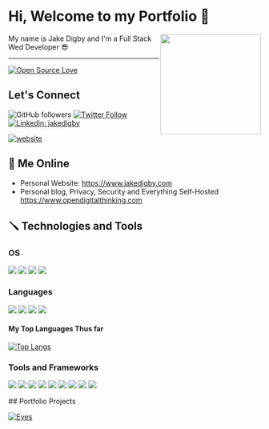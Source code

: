 # Hi, Welcome to my Portfolio 👋
<img align='right' src="https://media1.giphy.com/media/u2pmTWUi0MXjyrMaVj/giphy.gif?cid=ecf05e470six6kqy2wuwygavo1q5nzbo4ogbyep6vf7xz3dp&rid=giphy.gif&ct=g" width="200">
<p>My name is Jake Digby and I'm a Full Stack Wed Developer 😎</p>

----------

[![Open Source Love](https://badges.frapsoft.com/os/v1/open-source.svg?v=102)](https://github.com/ellerbrock/open-source-badge/)

## Let's Connect

![GitHub followers](https://img.shields.io/github/followers/digby-j?label=Follow&style=social)
[![Twitter Follow](https://img.shields.io/twitter/follow/JakeDigby?label=Follow)](https://twitter.com/intent/follow?screen_name=JakeDigby)
[![Linkedin: jakedigby](https://img.shields.io/badge/-jakedigby-blue?style=flat-square&logo=Linkedin&logoColor=white&link=https://www.linkedin.com/in/akedigby/)](https://www.linkedin.com/in/jakedigby/)

[![website](https://img.shields.io/badge/jakedigby-46a2f1.svg?&style=flat-square&logo=firefox&logoColor=white&link=https://jakedigby.com/)](https://jakedigby.com/)

## 📄  Me Online

- Personal Website: https://www.jakedigby.com
- Personal blog, Privacy, Security and Everything Self-Hosted https://www.opendigitalthinking.com

## 🪛 Technologies and Tools

### OS

![](https://img.shields.io/badge/OS-Linux-informational?style=flat&logo=linux&logoColor=white&color=6aa6f8)
![](https://img.shields.io/badge/OS-Mac-informational?style=flat&logo=macos&logoColor=white&color=6aa6f8)
![](https://img.shields.io/badge/OS-windows-informational?style=flat&logo=windows&logoColor=white&color=6aa6f8)
![](https://img.shields.io/badge/OS-Proxmox-informational?style=flat&logo=proxmox&logoColor=white&color=6aa6f8)

### Languages

![](https://img.shields.io/badge/Code-Python-informational?style=flat&logo=python&logoColor=white&color=6aa6f8)
![](https://img.shields.io/badge/Code-Swift-informational?style=flat&logo=swift&logoColor=white&color=6aa6f8)
![](https://img.shields.io/badge/Code-html-informational?style=flat&logo=html5&logoColor=white&color=6aa6f8)
![](https://img.shields.io/badge/Code-css-informational?style=flat&logo=css3&logoColor=white&color=6aa6f8)

#### My Top Languages Thus far

[![Top Langs](https://github-readme-stats.vercel.app/api/top-langs/?username=digby-j&theme=radical&layout=compact)](https://github.com/digby-j/eyes/github-readme-stats)

### Tools and Frameworks

![](https://img.shields.io/badge/Editor-VS_Code-informational?style=flat&logo=visual-studio-code&logoColor=white&color=6aa6f8)
![](https://img.shields.io/badge/Editor-Xcode-informational?style=flat&logo=xcode&logoColor=white&color=6aa6f8)
![](https://img.shields.io/badge/Code-mongodb-informational?style=flat&logo=mongoDB&logoColor=white&color=6aa6f8)
![](https://img.shields.io/badge/Code-express-informational?style=flat&logo=express&logoColor=white&color=6aa6f8)
![](https://img.shields.io/badge/Code-nodejs-informational?style=flat&logo=node&logoColor=white&color=6aa6f8)
![](https://img.shields.io/badge/Code-React-informational?style=flat&logo=react&logoColor=white&color=6aa6f8)
![](https://img.shields.io/badge/Shell-Bash-informational?style=flat&logo=gnu-bash&logoColor=white&color=6aa6f8)
![](https://img.shields.io/badge/Tools-Docker-informational?style=flat&logo=docker&logoColor=white&color=6aa6f8)
![](https://img.shields.io/badge/Tools-Kubernetes-informational?style=flat&logo=kubernetes&logoColor=white&color=6aa6f8)

## Portfolio Projects

<a href="https://github.com/digby-j/eyes">
  <img align="center" src="https://github-readme-stats.vercel.app/api/pin/?username=digby-j&repo=eyes&show_icons=true&line_height=27&title_color=6aa6f8&text_color=8a919a&icon_color=6aa6f8&bg_color=22272e" alt="Eyes" />
</a>